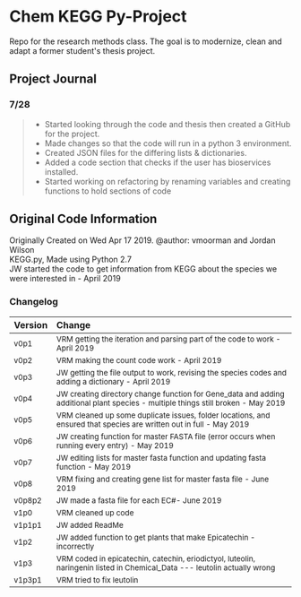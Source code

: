 # Chem KEGG Py-Project
Repo for the research methods class. The goal is to modernize, clean and adapt a former student's thesis project.

## Project Journal
### 7/28 
> - Started looking through the code and thesis then created a GitHub for the project.  
> - Made changes so that the code will run in a python 3 environment.  
> - Created JSON files for the differing lists & dictionaries.  
> - Added a code section that checks if the user has bioservices installed.  
> - Started working on refactoring by renaming variables and creating functions to hold sections of code 


  
## Original Code Information
Originally Created on Wed Apr 17 2019. @author: vmoorman and Jordan Wilson  
KEGG.py, Made using Python 2.7  
JW started the code to get information from KEGG about the species we were interested in - April 2019  

### Changelog
Version | Change |
:-------|:-------|
<sub>v0p1 | <sub>VRM getting the iteration and parsing part of the code to work - April 2019 |
<sub>v0p2 | <sub>VRM making the count code work - April 2019 |
<sub>v0p3 | <sub>JW getting the file output to work, revising the species codes and adding a dictionary - April 2019 |
<sub>v0p4 | <sub>JW creating directory change function for Gene_data and adding additional plant species - multiple things still broken - May 2019 |
<sub>v0p5 | <sub>VRM cleaned up some duplicate issues, folder locations, and ensured that species are written out in full  - May 2019 |
<sub>v0p6 | <sub>JW creating function for master FASTA file (error occurs when running every entry) - May 2019 |
<sub>v0p7 | <sub>JW editing lists for master fasta function and updating fasta function - May 2019 |
<sub>v0p8 | <sub>VRM fixing and creating gene list for master fasta file - June 2019 |
<sub>v0p8p2 | <sub>JW made a fasta file for each EC#- June 2019 |
<sub>v1p0 | <sub>VRM cleaned up code |
<sub>v1p1p1 | <sub>JW added ReadMe |
<sub>v1p2 | <sub>JW added function to get plants that make Epicatechin - incorrectly |
<sub>v1p3 | <sub>VRM coded in epicatechin, catechin, eriodictyol, luteolin, naringenin listed in Chemical_Data --- leutolin actually wrong |
<sub>v1p3p1 | <sub>VRM tried to fix leutolin |
